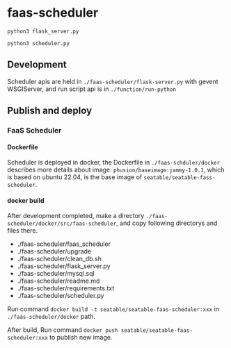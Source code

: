 # faas-scheduler

`python3 flask_server.py`

`python3 scheduler.py`

## Development

Scheduler apis are held in `./faas-scheduler/flask-server.py` with gevent WSGIServer, and run script api is in `./function/run-python`

## Publish and deploy

### FaaS Scheduler

#### Dockerfile

Scheduler is deployed in docker, the Dockerfile in `./faas-schduler/docker` describes more details about image. `phusion/baseimage:jammy-1.0.1`, which is based on ubuntu 22.04, is the base image of `seatable/seatable-fass-scheduler`.

#### docker build

After development completed, make a directory `./faas-scheduler/docker/src/faas-scheduler`, and copy following directorys and files there.

- ./faas-scheduler/faas_scheduler
- ./faas-scheduler/upgrade
- ./faas-scheduler/clean_db.sh
- ./faas-scheduler/flask_server.py
- ./faas-scheduler/mysql.sql
- ./faas-scheduler/readme.md
- ./faas-scheduler/requirements.txt
- ./faas-scheduler/scheduler.py

Run command `docker build -t seatable/seatable-faas-scheduler:xxx` in `./faas-scheduler/docker` path.

After build, Run command `docker push seatable/seatable-faas-scheduler:xxx` to publish new image.